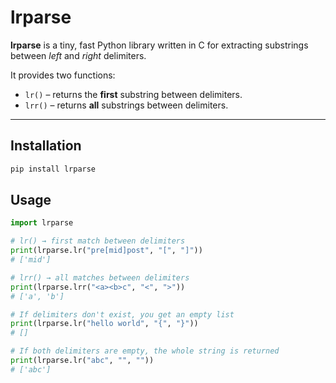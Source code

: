 # lrparse

**lrparse** is a tiny, fast Python library written in C for extracting substrings between *left* and *right* delimiters.

It provides two functions:
- `lr()`  – returns the **first** substring between delimiters.  
- `lrr()` – returns **all** substrings between delimiters.

---

##  Installation

```bash
pip install lrparse
```

##  Usage

```python
import lrparse

# lr() → first match between delimiters
print(lrparse.lr("pre[mid]post", "[", "]"))
# ['mid']

# lrr() → all matches between delimiters
print(lrparse.lrr("<a><b>c", "<", ">"))
# ['a', 'b']

# If delimiters don't exist, you get an empty list
print(lrparse.lr("hello world", "{", "}"))
# []

# If both delimiters are empty, the whole string is returned
print(lrparse.lr("abc", "", ""))
# ['abc']
```